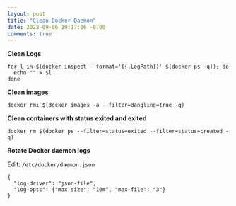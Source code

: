```yaml
---
layout: post
title: "Clean Docker Daemon"
date: 2022-09-06 19:17:06 -0700
comments: true
---
```


**Clean Logs**
```
for l in $(docker inspect --format='{{.LogPath}}' $(docker ps -q)); do
  echo "" > $l
done
```

**Clean images**
```
docker rmi $(docker images -a --filter=dangling=true -q)
```

**Clean containers with status exited and exited**
```
docker rm $(docker ps --filter=status=exited --filter=status=created -q)
```

**Rotate Docker daemon logs**

Edit: `/etc/docker/daemon.json`
```
{
  "log-driver": "json-file",
  "log-opts": {"max-size": "10m", "max-file": "3"}
}
```
